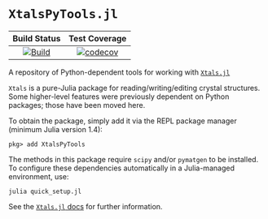 # `XtalsPyTools.jl`

| **Build Status** | **Test Coverage** |
|:---:|:---:|
| [![Build](https://github.com/SimonEnsemble/XtalsPyTools.jl/actions/workflows/ci_testing.yml/badge.svg)](https://github.com/SimonEnsemble/XtalsPyTools.jl/actions/workflows/ci_testing.yml) | [![codecov](https://codecov.io/gh/SimonEnsemble/XtalsPyTools.jl/branch/master/graph/badge.svg?token=JD0C2Y99H1)](https://codecov.io/gh/SimonEnsemble/XtalsPyTools.jl) |

A repository of Python-dependent tools for working with [`Xtals.jl`](https://github.com/SimonEnsemble/Xtals.jl)

`Xtals` is a pure-Julia package for reading/writing/editing crystal structures.
Some higher-level features were previously dependent on Python packages; those have been moved here.

To obtain the package, simply add it via the REPL package manager (minimum Julia version 1.4):

`pkg> add XtalsPyTools`

The methods in this package require `scipy` and/or `pymatgen` to be installed.
To configure these dependencies automatically in a Julia-managed environment, use:

`julia quick_setup.jl`

See the [`Xtals.jl` docs](https://SimonEnsemble.github.io/Xtals.jl/stable) for further information.

